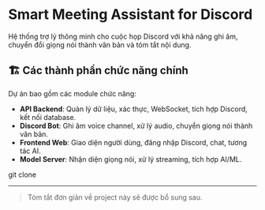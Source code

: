 # Smart Meeting Assistant for Discord

Hệ thống trợ lý thông minh cho cuộc họp Discord với khả năng ghi âm, chuyển đổi giọng nói thành văn bản và tóm tắt nội dung.


## 🏗️ Các thành phần chức năng chính

Dự án bao gồm các module chức năng:

- **API Backend**: Quản lý dữ liệu, xác thực, WebSocket, tích hợp Discord, kết nối database.
- **Discord Bot**: Ghi âm voice channel, xử lý audio, chuyển giọng nói thành văn bản.
- **Frontend Web**: Giao diện người dùng, đăng nhập Discord, chat, tương tác AI.
- **Model Server**: Nhận diện giọng nói, xử lý streaming, tích hợp AI/ML.

git clone <repository-url>

---

> Tóm tắt đơn giản về project này sẽ được bổ sung sau.
